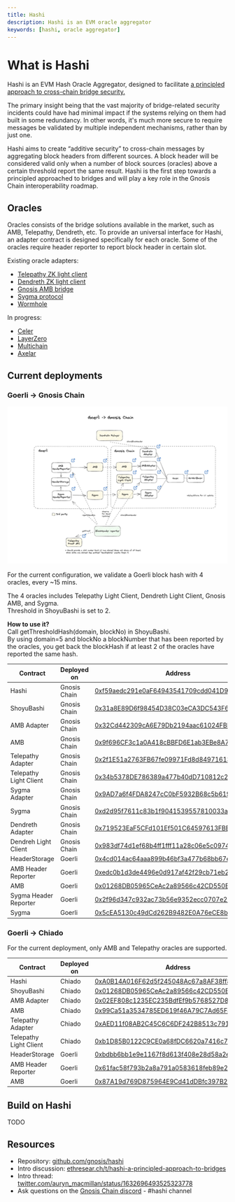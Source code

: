 ```yaml
---
title: Hashi
description: Hashi is an EVM oracle aggregator
keywords: [hashi, oracle aggregator]
---
```


# What is Hashi

Hashi is an EVM Hash Oracle Aggregator, designed to facilitate [a principled approach to cross-chain bridge security.](https://ethresear.ch/t/hashi-a-principled-approach-to-bridges/14725)

The primary insight being that the vast majority of bridge-related security incidents could have had minimal impact if the systems relying on them had built in some redundancy. In other words, it's much more secure to require messages be validated by multiple independent mechanisms, rather than by just one.

Hashi aims to create “additive security” to cross-chain messages by aggregating block headers from different sources. A block header will be considered valid only when a number of block sources (oracles) above a certain threshold report the same result.
Hashi is the first step towards a principled approached to bridges and will play a key role in the Gnosis Chain interoperability roadmap.

## Oracles

Oracles consists of the bridge solutions available in the market, such as AMB, Telepathy, Dendreth, etc. To provide an universal interface for Hashi, an adapter contract is designed specifically for each oracle. Some of the oracles require header reporter to report block header in certain slot.

Existing oracle adapters:

- [Telepathy ZK light client](https://docs.telepathy.xyz/)
- [Dendreth ZK light client](https://github.com/metacraft-labs/DendrETH)
- [Gnosis AMB bridge](../tokenbridge/amb-bridge.md)
- [Sygma protocol](https://medium.com/buildwithsygma)
- [Wormhole](https://wormhole.com/)

In progress:

- [Celer](https://cbridge-docs.celer.network/)
- [LayerZero](https://layerzero.network/)
- [Multichain](https://multichain.xyz/)
- [Axelar](https://axelar.network/)

## Current deployments

### Goerli -> Gnosis Chain

![Hashi architecture](../../../static/img/bridges/hashi/Hashi-Goerli-GC.png)

For the current configuration, we validate a Goerli block hash with 4 oracles, every ~15 mins.

The 4 oracles includes Telepathy Light Client, Dendreth Light Client, Gnosis AMB, and Sygma.  
Threshold in ShoyuBashi is set to 2.

**How to use it?**  
Call getThresholdHash(domain, blockNo) in ShoyuBashi.  
By using domain=5 and blockNo a blockNumber that has been reported by the oracles, you get back the blockHash if at least 2 of the oracles have reported the same hash.

| Contract               | Deployed on  | Address                                                                                                                              |
| ---------------------- | ------------ | ------------------------------------------------------------------------------------------------------------------------------------ |
| Hashi                  | Gnosis Chain | [0xf59aedc291e0aF64943541709cdd041D992b4De4](https://blockscout.com/xdai/mainnet/address/0xf59aedc291e0aF64943541709cdd041D992b4De4) |
| ShoyuBashi             | Gnosis Chain | [0x31a8E89D6f98454D38C03eCA3DC543F6581d607C](https://gnosisscan.io/address/0x31a8e89d6f98454d38c03eca3dc543f6581d607c)               |
| AMB Adapter            | Gnosis Chain | [0x32Cd442309cA6E79Db2194aac61024FBD2B14eb9](https://blockscout.com/xdai/mainnet/address/0x32Cd442309cA6E79Db2194aac61024FBD2B14eb9) |
| AMB                    | Gnosis Chain | [0x9f696CF3c1a0A418cBBFD6E1ab3EBe8A78971Dea](https://gnosisscan.io/address/0x9f696CF3c1a0A418cBBFD6E1ab3EBe8A78971Dea)               |
| Telepathy Adapter      | Gnosis Chain | [0x2f1E51a2763FB67fe09971Fd8d849716137A3357](https://blockscout.com/xdai/mainnet/address/0x2f1E51a2763FB67fe09971Fd8d849716137A3357) |
| Telepathy Light Client | Gnosis Chain | [0x34b5378DE786389a477b40dD710812c250185f83](https://gnosisscan.io/address/0x34b5378DE786389a477b40dD710812c250185f83)               |
| Sygma Adapter          | Gnosis Chain | [0x9AD7a6f4FDA8247cC0bF5932B68c5b619937dB15](https://gnosisscan.io/address/0x9AD7a6f4FDA8247cC0bF5932B68c5b619937dB15)               |
| Sygma                  | Gnosis Chain | [0xd2d95f7611c83b1f9041539557810033aC7B8742](https://gnosisscan.io/address/0xd2d95f7611c83b1f9041539557810033aC7B8742)               |
| Dendreth Adapter       | Gnosis Chain | [0x719523EaF5CFd101Ef501C64597613FBB7aEdED9](https://gnosisscan.io/address/0x719523EaF5CFd101Ef501C64597613FBB7aEdED9)               |
| Dendreh Light Client   | Gnosis Chain | [0x983df74d1ef68b4ff1fff11a28c06e5c097435da](https://gnosisscan.io/address/0x983df74d1ef68b4ff1fff11a28c06e5c097435da)               |
| HeaderStorage          | Goerli       | [0x4cd014ac64aaa899b46bf3a477b68bb67e33edc4](https://goerli.etherscan.io/address/0x4cd014ac64aaa899b46bf3a477b68bb67e33edc4)         |
| AMB Header Reporter    | Goerli       | [0xedc0b1d3de4496e0d917af42f29cb71eb2982319](https://goerli.etherscan.io/address/0xedc0b1d3de4496e0d917af42f29cb71eb2982319)         |
| AMB                    | Goerli       | [0x01268DB05965CeAc2a89566c42CD550ED7eE5ECD](https://goerli.etherscan.io/address/0x01268DB05965CeAc2a89566c42CD550ED7eE5ECD)         |
| Sygma Header Reporter  | Goerli       | [0x2f96d347c932ac73b56e9352ecc0707e25173d88](https://goerli.etherscan.io/address/0x2f96d347c932ac73b56e9352ecc0707e25173d88)         |
| Sygma                  | Goerli       | [0x5cEA5130c49dCd262B9482E0A76eCE8b23Ae45Df](https://goerli.etherscan.io/address/0x5cEA5130c49dCd262B9482E0A76eCE8b23Ae45Df)         |

### Goerli -> Chiado

For the current deployment, only AMB and Telepathy oracles are supported.

| Contract               | Deployed on | Address                                                                                                                               |
| ---------------------- | ----------- | ------------------------------------------------------------------------------------------------------------------------------------- |
| Hashi                  | Chiado      | [0xA0B14A016F62d5f245048Ac67a8AF38ff81AE799](https://blockscout.com/gnosis/chiado/address/0xA0B14A016F62d5f245048Ac67a8AF38ff81AE799) |
| ShoyuBashi             | Chiado      | [0x01268DB05965CeAc2a89566c42CD550ED7eE5ECD](https://blockscout.com/gnosis/chiado/address/0x01268DB05965CeAc2a89566c42CD550ED7eE5ECD) |
| AMB Adapter            | Chiado      | [0x02EF808c1235EC235BdfEf9b5768527D86093711](https://blockscout.com/gnosis/chiado/address/0x02EF808c1235EC235BdfEf9b5768527D86093711) |
| AMB                    | Chiado      | [0x99Ca51a3534785ED619f46A79C7Ad65Fa8d85e7a](https://blockscout.com/gnosis/chiado/address/0x99Ca51a3534785ED619f46A79C7Ad65Fa8d85e7a) |
| Telepathy Adapter      | Chiado      | [0xAED11f08AB2C45C6C6DF242B8513c7919E0A0f8f](https://blockscout.com/gnosis/chiado/address/0xAED11f08AB2C45C6C6DF242B8513c7919E0A0f8f) |
| Telepathy Light Client | Chiado      | [0xb1D85B0122C9CE0a68fDC6620a7416c77f984425](https://blockscout.com/gnosis/chiado/address/0xb1D85B0122C9CE0a68fDC6620a7416c77f984425) |
| HeaderStorage          | Goerli      | [0xbdbb6bb1e9e1167f8d613f408e28d58a2e89abc1](https://goerli.etherscan.io/address/0xbdbb6bb1e9e1167f8d613f408e28d58a2e89abc1)          |
| AMB Header Reporter    | Goerli      | [0x61fac58f793b2a8a791a0583618feb89e256e839](https://goerli.etherscan.io/address/0x61fac58f793b2a8a791a0583618feb89e256e839)          |
| AMB                    | Goerli      | [0x87A19d769D875964E9Cd41dDBfc397B2543764E6](https://goerli.etherscan.io/address/0x87A19d769D875964E9Cd41dDBfc397B2543764E6)          |

## Build on Hashi

TODO

## Resources

- Repository: [github.com/gnosis/hashi](https://github.com/gnosis/hashi)
- Intro discussion: [ethresear.ch/t/hashi-a-principled-approach-to-bridges](https://ethresear.ch/t/hashi-a-principled-approach-to-bridges/14725)
- Intro thread: [twitter.com/auryn_macmillan/status/1632696493525323778](https://twitter.com/auryn_macmillan/status/1632696493525323778?s=20)
- Ask questions on the [Gnosis Chain discord](https://discord.gg/gnosischain) - #hashi channel
